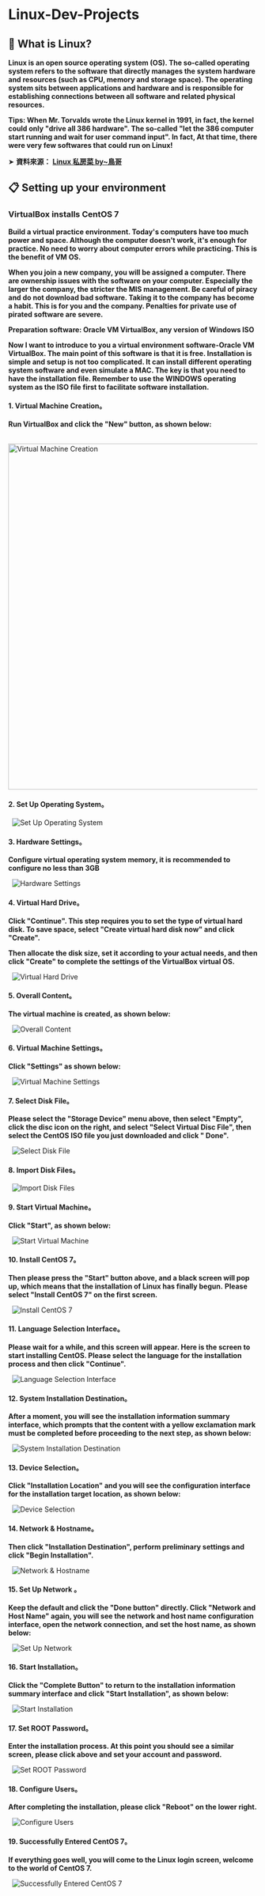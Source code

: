 # Linux-Dev-Projects

## 📣 What is Linux?

**Linux is an open source operating system (OS). The so-called operating system refers to the software that directly manages the system hardware and resources (such as CPU, memory and storage space). The operating system sits between applications and hardware and is responsible for establishing connections between all software and related physical resources.**


**Tips: When Mr. Torvalds wrote the Linux kernel in 1991, in fact, the kernel could only "drive all 386 hardware". The so-called "let the 386 computer start running and wait for user command input". In fact, At that time, there were very few softwares that could run on Linux!**


➤  **資料來源：** [**Linux 私房菜 by~鳥哥**](https://linux.vbird.org/)   

## 📋 Setting up your environment

### VirtualBox installs CentOS 7



**Build a virtual practice environment. Today's computers have too much power and space. Although the computer doesn't work, it's enough for practice. No need to worry about computer errors while practicing. This is the benefit of VM OS.**

**When you join a new company, you will be assigned a computer. There are ownership issues with the software on your computer. Especially the larger the company, the stricter the MIS management. Be careful of piracy and do not download bad software. Taking it to the company has become a habit. This is for you and the company. Penalties for private use of pirated software are severe.**

**Preparation software: Oracle VM VirtualBox, any version of Windows ISO**

**Now I want to introduce to you a virtual environment software-Oracle VM VirtualBox. The main point of this software is that it is free. Installation is simple and setup is not too complicated. It can install different operating system software and even simulate a MAC. The key is that you need to have the installation file. Remember to use the WINDOWS operating system as the ISO file first to facilitate software installation.**


#### 1. Virtual Machine Creation。

**Run VirtualBox and click the "New" button, as shown below:**

&nbsp; <img src="./Images/Virtual Machine Creation.png" alt="Virtual Machine Creation" style="width:700px"/>



#### 2. Set Up Operating System。

&nbsp; <img src="./Images/Set Up Operating System.png" alt="Set Up Operating System"/>



#### 3. Hardware Settings。

**Configure virtual operating system memory, it is recommended to configure no less than 3GB**

&nbsp; <img src="./Images/Hardware Settings.png" alt="Hardware Settings"/>



#### 4. Virtual Hard Drive。

**Click "Continue". This step requires you to set the type of virtual hard disk. To save space, select "Create virtual hard disk now" and click "Create".**

**Then allocate the disk size, set it according to your actual needs, and then click "Create" to complete the settings of the VirtualBox virtual OS.**

&nbsp; <img src="./Images/Virtual Hard Drive.png" alt="Virtual Hard Drive"/>



#### 5. Overall Content。

**The virtual machine is created, as shown below:**

&nbsp; <img src="./Images/Overall Content.png" alt="Overall Content"/>


#### 6. Virtual Machine Settings。

**Click "Settings" as shown below:**

&nbsp; <img src="./Images/Virtual Machine Settings.png" alt="Virtual Machine Settings"/>


#### 7. Select Disk File。

**Please select the "Storage Device" menu above, then select "Empty", click the disc icon on the right, and select "Select Virtual Disc File", then select the CentOS ISO file you just downloaded and click " Done".**

&nbsp; <img src="./Images/Select Disk File.png" alt="Select Disk File"/>



#### 8. Import Disk Files。

&nbsp; <img src="./Images/Import Disk Files.png" alt="Import Disk Files"/>


#### 9. Start Virtual Machine。

**Click "Start", as shown below:**

&nbsp; <img src="./Images/Start Virtual Machine.png" alt="Start Virtual Machine"/>


#### 10. Install CentOS 7。

**Then please press the "Start" button above, and a black screen will pop up, which means that the installation of Linux has finally begun.**
**Please select "Install CentOS 7" on the first screen.**

&nbsp; <img src="./Images/Install CentOS 7.png" alt="Install CentOS 7"/>


#### 11. Language Selection Interface。

**Please wait for a while, and this screen will appear. Here is the screen to start installing CentOS. Please select the language for the installation process and then click "Continue".**

&nbsp; <img src="./Images/Language Selection Interface.png" alt="Language Selection Interface"/>



#### 12. System Installation Destination。

**After a moment, you will see the installation information summary interface, which prompts that the content with a yellow exclamation mark must be completed before proceeding to the next step, as shown below:**

&nbsp; <img src="./Images/System Installation Destination.png" alt="System Installation Destination"/>


#### 13. Device Selection。

**Click "Installation Location" and you will see the configuration interface for the installation target location, as shown below:**

&nbsp; <img src="./Images/Device Selection.png" alt="Device Selection"/>




#### 14. Network & Hostname。

**Then click "Installation Destination", perform preliminary settings and click "Begin Installation".**

&nbsp; <img src="./Images/Network & Hostname.png" alt="Network & Hostname"/>




#### 15. Set Up Network 。

**Keep the default and click the "Done button" directly. Click "Network and Host Name" again, you will see the network and host name configuration interface, open the network connection, and set the host name, as shown below:**

&nbsp; <img src="./Images/Set Up Network.png" alt="Set Up Network"/>




#### 16. Start Installation。

**Click the "Complete Button" to return to the installation information summary interface and click "Start Installation", as shown below:**

&nbsp; <img src="./Images/Start Installation.png" alt="Start Installation"/>





#### 17. Set ROOT Password。

**Enter the installation process. At this point you should see a similar screen, please click above and set your account and password.**

&nbsp; <img src="./Images/Set ROOT Password.png" alt="Set ROOT Password"/>




#### 18. Configure Users。

**After completing the installation, please click "Reboot" on the lower right.**

&nbsp; <img src="./Images/Configure Users.png" alt="Configure Users"/>



#### 19. Successfully Entered CentOS 7。

**If everything goes well, you will come to the Linux login screen, welcome to the world of CentOS 7.**

&nbsp; <img src="./Images/Successfully Entered CentOS 7.png" alt="Successfully Entered CentOS 7"/>

